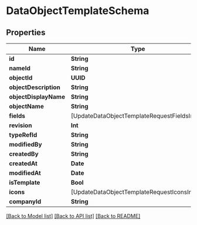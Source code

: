 # DataObjectTemplateSchema

## Properties
Name | Type | Description | Notes
------------ | ------------- | ------------- | -------------
**id** | **String** |  | 
**nameId** | **String** |  | 
**objectId** | **UUID** |  | 
**objectDescription** | **String** |  | 
**objectDisplayName** | **String** |  | 
**objectName** | **String** |  | 
**fields** | [UpdateDataObjectTemplateRequestFieldsInner] |  | 
**revision** | **Int** |  | 
**typeRefId** | **String** |  | 
**modifiedBy** | **String** |  | 
**createdBy** | **String** |  | 
**createdAt** | **Date** |  | 
**modifiedAt** | **Date** |  | 
**isTemplate** | **Bool** |  | 
**icons** | [UpdateDataObjectTemplateRequestIconsInner] |  | 
**companyId** | **String** |  | [optional] 

[[Back to Model list]](../README.md#documentation-for-models) [[Back to API list]](../README.md#documentation-for-api-endpoints) [[Back to README]](../README.md)


